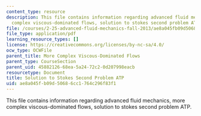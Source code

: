 ```yaml
---
content_type: resource
description: This file contains information regarding advanced fluid mechanics, more
  complex viscous-dominated flows, solution to stokes second problem ATP.
file: /courses/2-25-advanced-fluid-mechanics-fall-2013/ae8a045fb09d50686cc1764c296f83f1_MIT2_25F13_SolutionStokes2.pdf
file_type: application/pdf
learning_resource_types: []
license: https://creativecommons.org/licenses/by-nc-sa/4.0/
ocw_type: OCWFile
parent_title: More Complex Viscous-Dominated Flows
parent_type: CourseSection
parent_uid: 45882126-68ea-5a24-72c2-0d207998eacb
resourcetype: Document
title: Solution to Stokes Second Problem ATP
uid: ae8a045f-b09d-5068-6cc1-764c296f83f1
---
```

This file contains information regarding advanced fluid mechanics, more complex viscous-dominated flows, solution to stokes second problem ATP.